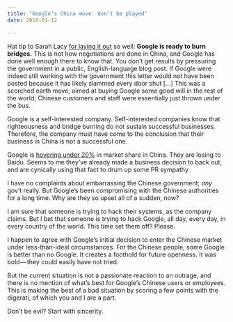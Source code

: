 ```yaml
---
title: "Google’s China move: don’t be played"
date: 2010-01-12

---
```


Hat tip to Sarah Lacy [for laying it out](http://www.techcrunch.com/2010/01/12/google%E2%80%99s-china-stance-more-about-business-than-thwarting-evil/) so well:
**Google is ready to burn bridges.** This is not how negotiations are done in China, and Google has done well enough there to know that. You don’t get results by pressuring the government in a public, English-language blog post. If Google were indeed still working with the government this letter would not have been posted because it has likely slammed every door shut […] This was a scorched earth move, aimed at buying Google some good will in the rest of the world; Chinese customers and staff were essentially just thrown under the bus.

Google is a self-interested company. Self-interested companies know that righteousness and bridge burning do not sustain successful businesses. Therefore, the company must have come to the conclusion that their business in China is not a successful one.

Google is [hovering under 20%](http://brainstormtech.blogs.fortune.cnn.com/2009/12/28/google-v-baidu-which-company-will-win-china/) in market share in China. They are losing to Baidu. Seems to me they’ve already made a business decision to back out, and are cynically using that fact to drum up some PR sympathy.

I have no complaints about embarrassing the Chinese government; _any_ gov’t really. But Google’s been compromising with the Chinese authorities for a long time. Why are they so upset all of a sudden, now?

I am sure that someone is trying to hack their systems, as the company claims. But I bet that someone is trying to hack Google, all day, every day, in every country of the world. This time set them off? Please.

I happen to agree with Google’s initial decision to enter the Chinese market under less-than-ideal circumstances. For the Chinese people, some Google is better than no Google. It creates a foothold for future openness. It was bold — they could easily have not tried.

But the current situation is not a passionate reaction to an outrage, and there is no mention of what’s best for Google’s Chinese users or employees. This is making the best of a bad situation by scoring a few points with the digerati, of which you and I are a part.

Don’t be evil? Start with sincerity.
